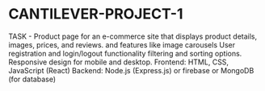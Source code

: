 # CANTILEVER-PROJECT-1

TASK - Product page for an e-commerce site that displays product details, images, prices, and reviews.
and features like image carousels
User registration and login/logout functionality filtering and sorting options.
Responsive design for mobile and desktop.
Frontend: HTML, CSS, JavaScript (React)
Backend: Node.js (Express.js) or firebase or MongoDB (for
database)
